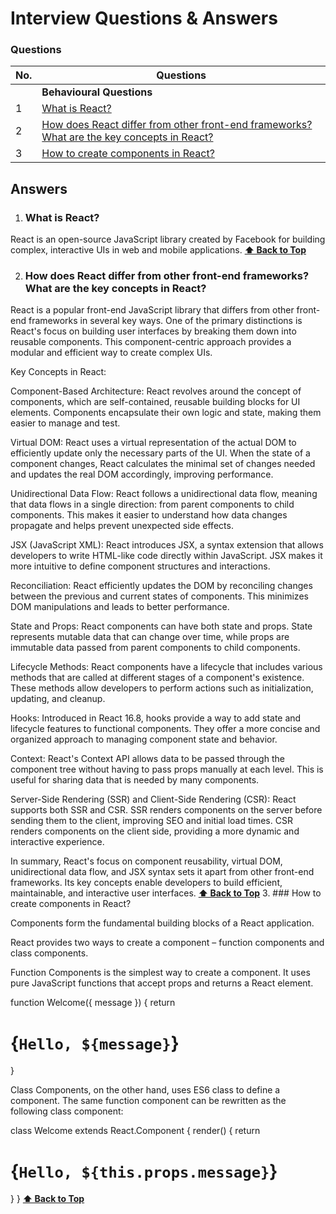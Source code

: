 # Interview Questions & Answers

### Questions

| No. | Questions                                                                                                                                                                                                                        |
| --- | -------------------------------------------------------------------------------------------------------------------------------------------------------------------------------------------------------------------------------- |
|     | **Behavioural Questions**                                                                                                                                                                                                                   
| 1   | [What is React?](#what-is-react) 
| 2   | [How does React differ from other front-end frameworks? What are the key concepts in React?](#how-differ-react-from-other-frameworks)                                                                                                
| 3   | [How to create components in React?](#how-to-create-components-in-react)



## Answers
1. ### What is React?
   
React is an open-source JavaScript library created by Facebook for building complex, interactive UIs in web and mobile applications.
    **[⬆ Back to Top](#questions)**
    
2.  ### How does React differ from other front-end frameworks? What are the key concepts in React?

React is a popular front-end JavaScript library that differs from other front-end frameworks in several key ways. One of the primary distinctions is React's focus on building user interfaces by breaking them down into reusable components. This component-centric approach provides a modular and efficient way to create complex UIs.

Key Concepts in React:

Component-Based Architecture: React revolves around the concept of components, which are self-contained, reusable building blocks for UI elements. Components encapsulate their own logic and state, making them easier to manage and test.

Virtual DOM: React uses a virtual representation of the actual DOM to efficiently update only the necessary parts of the UI. When the state of a component changes, React calculates the minimal set of changes needed and updates the real DOM accordingly, improving performance.

Unidirectional Data Flow: React follows a unidirectional data flow, meaning that data flows in a single direction: from parent components to child components. This makes it easier to understand how data changes propagate and helps prevent unexpected side effects.

JSX (JavaScript XML): React introduces JSX, a syntax extension that allows developers to write HTML-like code directly within JavaScript. JSX makes it more intuitive to define component structures and interactions.

Reconciliation: React efficiently updates the DOM by reconciling changes between the previous and current states of components. This minimizes DOM manipulations and leads to better performance.

State and Props: React components can have both state and props. State represents mutable data that can change over time, while props are immutable data passed from parent components to child components.

Lifecycle Methods: React components have a lifecycle that includes various methods that are called at different stages of a component's existence. These methods allow developers to perform actions such as initialization, updating, and cleanup.

Hooks: Introduced in React 16.8, hooks provide a way to add state and lifecycle features to functional components. They offer a more concise and organized approach to managing component state and behavior.

Context: React's Context API allows data to be passed through the component tree without having to pass props manually at each level. This is useful for sharing data that is needed by many components.

Server-Side Rendering (SSR) and Client-Side Rendering (CSR): React supports both SSR and CSR. SSR renders components on the server before sending them to the client, improving SEO and initial load times. CSR renders components on the client side, providing a more dynamic and interactive experience.

In summary, React's focus on component reusability, virtual DOM, unidirectional data flow, and JSX syntax sets it apart from other front-end frameworks. Its key concepts enable developers to build efficient, maintainable, and interactive user interfaces.
    **[⬆ Back to Top](#questions)**
3. ### How to create components in React?
   
Components form the fundamental building blocks of a React application.

React provides two ways to create a component – function components and class components.

Function Components is the simplest way to create a component. It uses pure JavaScript functions that accept props and returns a React element.

function Welcome({ message }) {
  return <h1>{`Hello, ${message}`}</h1>
}

Class Components, on the other hand, uses ES6 class to define a component. The same function component can be rewritten as the following class component:

class Welcome extends React.Component {
  render() {
    return <h1>{`Hello, ${this.props.message}`}</h1>
  }
}
    **[⬆ Back to Top](#questions)**


